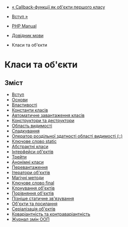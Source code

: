- [« Callback-функції як об'єкти першого
класу](functions.first_class_callable_syntax.md)
- [Вступ »](oop5.intro.md)

- [PHP Manual](index.md)
- [Довідник мови](langref.md)
- Класи та об'єкти

# Класи та об'єкти

## Зміст

- [Вступ](oop5.intro.md)
- [Основи](language.oop5.basic.md)
- [Властивості](language.oop5.properties.md)
- [Константи класів](language.oop5.constants.md)
- [Автоматичне завантаження класів](language.oop5.autoload.md)
- [Конструктори та деструктори](language.oop5.decon.md)
- [Область видимості](language.oop5.visibility.md)
- [Спадкування](language.oop5.inheritance.md)
- [Оператор роздільної здатності області видимості
(::)](language.oop5.paamayim-nekudotayim.md)
- [Ключове слово static](language.oop5.static.md)
- [Абстрактні класи](language.oop5.abstract.md)
- [Інтерфейси об'єктів](language.oop5.interfaces.md)
- [Трейти](language.oop5.traits.md)
- [Анонімні класи](language.oop5.anonymous.md)
- [Перевантаження](language.oop5.overloading.md)
- [Ітератори об'єктів](language.oop5.iterations.md)
- [Магічні методи](language.oop5.magic.md)
- [Ключове слово final](language.oop5.final.md)
- [Клонування об'єктів](language.oop5.cloning.md)
- [Порівняння об'єктів](language.oop5.object-comparison.md)
- [Пізніше статичне
зв'язування](language.oop5.late-static-bindings.md)
- [Об'єкти та посилання](language.oop5.references.md)
- [Серіалізація об'єктів](language.oop5.serialization.md)
- [Коваріантність та контраваріантність](language.oop5.variance.md)
- [Журнал змін ООП](language.oop5.changelog.md)
